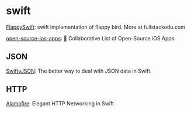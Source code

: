 # swift

[FlappySwift](https://github.com/fullstackio/FlappySwift): swift implementation of flappy bird. More at fullstackedu.com

[open-source-ios-apps](https://github.com/dkhamsing/open-source-ios-apps): 📱 Collaborative List of Open-Source iOS Apps

## JSON

[SwiftyJSON](https://github.com/SwiftyJSON/SwiftyJSON): The better way to deal with JSON data in Swift.

## HTTP 

[Alamofire](https://github.com/Alamofire/Alamofire): Elegant HTTP Networking in Swift

